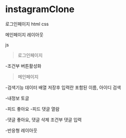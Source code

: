 # instagramClone

로그인페이지 html css

메인페이지 레이아웃


js
> 로그인페이지

-조건부 버튼활성화


> 메인페이지

-검색기능 
데이터 배열 저장후 입력란 포함된 이름, 아이디 검색

-내정보 토글

-피드 좋아요
-피드 댓글 열람

-댓글 좋아요, 댓글 삭제
 조건부 댓글 입력

-반응형 레이아웃

